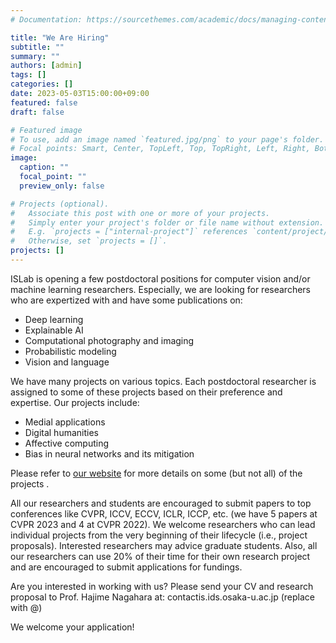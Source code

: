 ```yaml
---
# Documentation: https://sourcethemes.com/academic/docs/managing-content/

title: "We Are Hiring"
subtitle: ""
summary: ""
authors: [admin]
tags: []
categories: []
date: 2023-05-03T15:00:00+09:00
featured: false
draft: false

# Featured image
# To use, add an image named `featured.jpg/png` to your page's folder.
# Focal points: Smart, Center, TopLeft, Top, TopRight, Left, Right, BottomLeft, Bottom, BottomRight.
image:
  caption: ""
  focal_point: ""
  preview_only: false

# Projects (optional).
#   Associate this post with one or more of your projects.
#   Simply enter your project's folder or file name without extension.
#   E.g. `projects = ["internal-project"]` references `content/project/deep-learning/index.md`.
#   Otherwise, set `projects = []`.
projects: []
---
```

ISLab is opening a few postdoctoral positions for computer vision and/or machine learning researchers. Especially, we are looking for researchers who are expertized with and have some publications on:
- Deep learning
- Explainable AI
- Computational photography and imaging
- Probabilistic modeling
- Vision and language

We have many projects on various topics. Each postdoctoral researcher is assigned to some of these projects based on their preference and expertise. Our projects include:
- Medial applications
- Digital humanities
- Affective computing
- Bias in neural networks and its mitigation
  
Please refer to [our website](http://localhost:1313/#projects) for more details on some (but not all) of the projects . 

All our researchers and students are encouraged to submit papers to top conferences like CVPR, ICCV, ECCV, ICLR, ICCP, etc. (we have 5 papers at CVPR 2023 and 4 at CVPR 2022). We welcome researchers who can lead individual projects from the very beginning of their lifecycle (i.e., project proposals). Interested researchers may advice graduate students. Also, all our researchers can use 20% of their time for their own research project and are encouraged to submit applications for fundings. 


Are you interested in working with us? Please send your CV and research proposal to Prof. Hajime Nagahara at: contact<i class="fas fa-at"></i>is.ids.osaka-u.ac.jp (replace <i class="fas fa-at"></i> with @)

We welcome your application!
